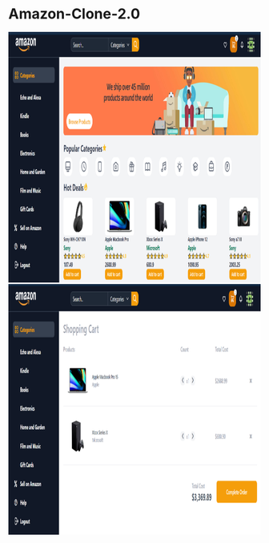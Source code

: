# Amazon-Clone-2.0


<img src="https://github.com/bhavesh1129/Amazon-Clone-2.0/blob/main/Snap1.png" width="1000" height="500">
<img src="https://github.com/bhavesh1129/Amazon-Clone-2.0/blob/main/Snap2.png" width="1000" height="500">
